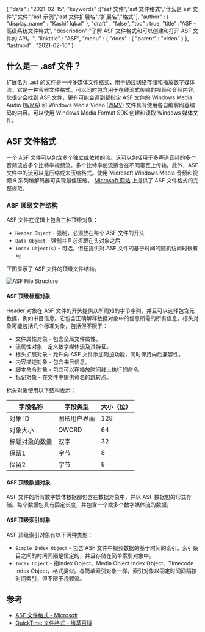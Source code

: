 {
  "date" : "2021-02-15",
  "keywords" :["asf 文件","asf 文件格式","什么是 asf 文件","文件","asf 示例","asf 文件扩展名","扩展名","格式"],
  "author" : {
    "display_name" : "Kashif Iqbal"
},
  "draft" : "false",
  "toc" : true,
  "title" :"ASF - 高级系统文件格式",
  "description":"了解 ASF 文件格式和可以创建和打开 ASF 文件的 API。",
  "linktitle" : "ASF",
  "menu" : {
    "docs" : {
      "parent" : "video"
}
},
  "lastmod" : "2021-02-16"
}

## 什么是一 .asf 文件？

扩展名为 .asf 的文件是一种多媒体文件格式，用于通过网络存储和播放数字媒体流。它是一种容器文件格式，可以同时包含用于在线流式传输的视频和音频内容。您很少会找到 ASF 文件，更有可能会遇到都指定 ASF 文件的 Windows Media Audio ([WMA](/zh/audio/wma/)) 和 Windows Media Video ([WMV](/zh/video/wmv/)) 文件具有使用各自编解码器编码的内容。可以使用 Windows Media Format SDK 创建和读取 Windows 媒体文件。

## ASF 文件格式

一个 ASF 文件可以包含多个独立或依赖的流。这可以包括用于多声道音频的多个音频流或多个比特率视频流。多个比特率使流适合在不同带宽上传输。此外，ASF 文件中的流可以是压缩或未压缩格式。使用 Microsoft Windows Media 音频和视频 9 系列编解码器可实现最佳压缩。 [Microsoft 网站](https://download.microsoft.com/download/7/9/0/790fecaa-f64a-4a5e-a430-0bccdab3f1b4/ASF_Specification.doc) 上提供了 ASF 文件格式的完整规范。

### ASF 顶级文件结构

ASF 文件在逻辑上包含三种顶级对象：

* `Header Object` - 强制，必须放在每个 ASF 文件的开头
* `Data Object` - 强制并且必须跟在头对象之后
* `Index Object(s)` - 可选，但在提供对 ASF 文件的基于时间的随机访问时很有用

下图显示了 ASF 文件的顶级文件结构。

![ASF File Structure](../asf.png "ASF File Structure")

#### ASF 顶级标题对象

Header 对象在 ASF 文件的开头提供众所周知的字节序列，并且可以选择包含元数据，例如书目信息。它包含正确解释数据对象中的信息所需的所有信息。标头对象可能包括几个标准对象，包括但不限于：

* 文件属性对象 - 包含全局文件属性。
* 流属性对象 - 定义数字媒体流及其特征。
* 标头扩展对象 - 允许向 ASF 文件添加附加功能，同时保持向后兼容性。
* 内容描述对象 - 包含书目信息。
* 脚本命令对象 - 包含可以在播放时间线上执行的命令。
* 标记对象 - 在文件中提供命名的跳转点。

标头对象使用以下结构表示：

|字段名称 |字段类型 |大小（位）|
---|---|---|
|对象 ID|图形用户界面| 128|
|对象大小| QWORD| 64|
|标题对象的数量|双字| 32|
|保留1|字节| 8|
|保留2|字节| 8|

#### ASF 顶级数据对象

ASF 文件的所有数字媒体数据都包含在数据对象中，并以 ASF 数据包的形式存储。每个数据包具有固定长度，并包含一个或多个数字媒体流的数据。

#### ASF 顶级索引对象

ASF 顶级索引对象有以下两种类型：

* `Simple Index Object` - 包含 ASF 文件中视频数据的基于时间的索引。索引条目之间的时间间隔是恒定的，并且存储在简单索引对象中。
* `Index Object` - 指Index Object、Media Object Index Object、Timecode Index Object，格式类似。与简单索引对象一样，索引对象以固定时间间隔按时间索引，但不限于视频流。

## 参考

* [ASF 文件格式 - Microsoft](https://download.microsoft.com/download/7/9/0/790fecaa-f64a-4a5e-a430-0bccdab3f1b4/ASF_Specification.doc)
* [QuickTime 文件格式 - 维基百科](https://en.wikipedia.org/wiki/QuickTime_File_Format)

